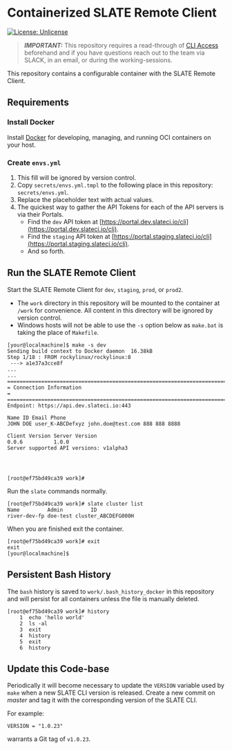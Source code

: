 # Containerized SLATE Remote Client

[![License: Unlicense](https://img.shields.io/badge/license-Unlicense-blue.svg)](http://unlicense.org/)

> **_IMPORTANT:_** This repository requires a read-through of [CLI Access](https://portal.slateci.io/cli) beforehand and if you have questions reach out to the team via SLACK, in an email, or during the working-sessions.

This repository contains a configurable container with the SLATE Remote Client.

## Requirements

### Install Docker

Install [Docker](https://docs.docker.com/get-docker/) for developing, managing, and running OCI containers on your host.

### Create `envs.yml`

1. This fill will be ignored by version control.
2. Copy `secrets/envs.yml.tmpl` to the following place in this repository: `secrets/envs.yml`. 
3. Replace the placeholder text with actual values.
4. The quickest way to gather the API Tokens for each of the API servers is via their Portals.
   * Find the `dev` API token at [https://portal.dev.slateci.io/cli](https://portal.dev.slateci.io/cli).
   * Find the `staging` API token at [https://portal.staging.slateci.io/cli](https://portal.staging.slateci.io/cli).
   * And so forth.

## Run the SLATE Remote Client

Start the SLATE Remote Client for `dev`, `staging`, `prod`, or `prod2`.
* The `work` directory in this repository will be mounted to the container at `/work` for convenience. All content in this directory will be ignored by version control.
* Windows hosts will not be able to use the `-s` option below as `make.bat` is taking the place of `Makefile`.

```shell
[your@localmachine]$ make -s dev
Sending build context to Docker daemon  16.38kB
Step 1/18 : FROM rockylinux/rockylinux:8
 ---> a1e37a3cce8f
...
...
====================================================================================
= Connection Information                                                           =
====================================================================================
Endpoint: https://api.dev.slateci.io:443

Name ID Email Phone
JOHN DOE user_K-ABCDefxyz john.doe@test.com 888 888 8888

Client Version Server Version
0.0.6          1.0.0         
Server supported API versions: v1alpha3




[root@ef75bd49ca39 work]#
```

Run the `slate` commands normally.

```shell
[root@ef75bd49ca39 work]# slate cluster list
Name         Admin         ID                 
river-dev-fp doe-test cluster_ABCDEFG000H
```

When you are finished exit the container.

```shell
[root@ef75bd49ca39 work]# exit
exit
[your@localmachine]$
```

## Persistent Bash History

The `bash` history is saved to `work/.bash_history_docker` in this repository and will persist for all containers unless the file is manually deleted.

```shell
[root@ef75bd49ca39 work]# history
    1  echo 'hello world'
    2  ls -al
    3  exit
    4  history
    5  exit
    6  history
```

## Update this Code-base

Periodically it will become necessary to update the `VERSION` variable used by `make` when a new SLATE CLI version is released. Create a new commit on *master* and tag it with the corresponding version of the SLATE CLI.

For example:

```shell
VERSION = "1.0.23"
```

warrants a Git tag of `v1.0.23`.
